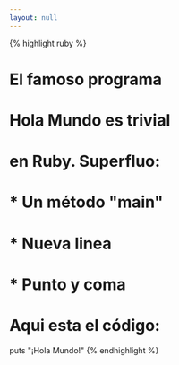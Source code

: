 ```yaml
---
layout: null
---
```


{% highlight ruby %}
# El famoso programa
# Hola Mundo es trivial
# en Ruby. Superfluo:
#
# * Un método "main"
# * Nueva linea
# * Punto y coma
#
# Aqui esta el código:

puts "¡Hola Mundo!"
{% endhighlight %}
